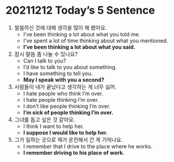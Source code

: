 # 20211212 Today’s 5 Sentence



1. 말씀하신 것에 대해 생각을 많이 해 봤어요.
   - I’ve been thinking a lot about what you told me.
   - I’ve spent a lot of time thinking about what you mentioned.
   - **I’ve been thinking a lot about what you said.**
2. 잠시 말씀 좀 나눌 수 있나요?
   - Can I talk to you?
   - I’d like to talk to you about something.
   - I have something to tell you.
   - **May I speak with you a second?**
3. 사람들이 내가 끝났다고 생각하는 게 너무 싫어.
   - I hate people who think I’m over.
   - I hate people thinking I’m over.
   - I don’t like people thinking I’m over.
   - **I’m sick of people thinking I’m over.**
4. 그녀를 돕고 싶은 것 같아요.
   - I think I want to help her.
   - **I suppose I would like to help her.**
5. 그가 일하는 곳으로 제가 운전해서 간 게 기억나요.
   - I remember that I drive to the place where he works.
   - **I remember driving to his place of work.**